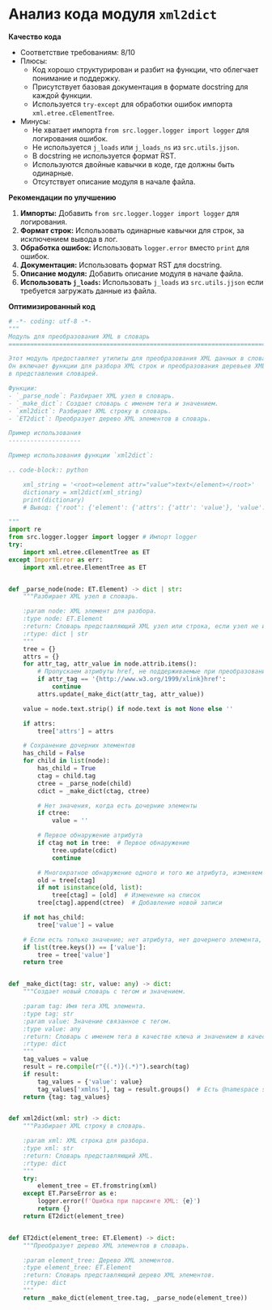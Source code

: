 # Анализ кода модуля `xml2dict`

**Качество кода**
   -  Соответствие требованиям: 8/10
   -  Плюсы:
        - Код хорошо структурирован и разбит на функции, что облегчает понимание и поддержку.
        - Присутствует базовая документация в формате docstring для каждой функции.
        - Используется `try-except` для обработки ошибок импорта `xml.etree.cElementTree`.
   -  Минусы:
        - Не хватает импорта `from src.logger.logger import logger` для логирования ошибок.
        - Не используется `j_loads` или `j_loads_ns` из `src.utils.jjson`.
        - В docstring не используется формат RST.
        - Используются двойные кавычки в коде, где должны быть одинарные.
        - Отсутствует описание модуля в начале файла.

**Рекомендации по улучшению**

1.  **Импорты:** Добавить `from src.logger.logger import logger` для логирования.
2.  **Формат строк:** Использовать одинарные кавычки для строк, за исключением вывода в лог.
3.  **Обработка ошибок:** Использовать `logger.error` вместо `print` для ошибок.
4.  **Документация:** Использовать формат RST для docstring.
5.  **Описание модуля:** Добавить описание модуля в начале файла.
6.  **Использовать `j_loads`:** Использовать `j_loads` из `src.utils.jjson` если требуется загружать данные из файла.

**Оптимизированный код**

```python
# -*- coding: utf-8 -*-
"""
Модуль для преобразования XML в словарь
=========================================================================================

Этот модуль предоставляет утилиты для преобразования XML данных в словари.
Он включает функции для разбора XML строк и преобразования деревьев XML элементов
в представления словарей.

Функции:
- `_parse_node`: Разбирает XML узел в словарь.
- `_make_dict`: Создает словарь с именем тега и значением.
- `xml2dict`: Разбирает XML строку в словарь.
- `ET2dict`: Преобразует дерево XML элементов в словарь.

Пример использования
--------------------

Пример использования функции `xml2dict`:

.. code-block:: python

    xml_string = '<root><element attr="value">text</element></root>'
    dictionary = xml2dict(xml_string)
    print(dictionary)
    # Вывод: {'root': {'element': {'attrs': {'attr': 'value'}, 'value': 'text'}}}

"""
import re
from src.logger.logger import logger # Импорт logger
try:
    import xml.etree.cElementTree as ET
except ImportError as err:
    import xml.etree.ElementTree as ET


def _parse_node(node: ET.Element) -> dict | str:
    """Разбирает XML узел в словарь.

    :param node: XML элемент для разбора.
    :type node: ET.Element
    :return: Словарь представляющий XML узел или строка, если узел не имеет атрибутов или дочерних элементов.
    :rtype: dict | str
    """
    tree = {}
    attrs = {}
    for attr_tag, attr_value in node.attrib.items():
        # Пропускаем атрибуты href, не поддерживаемые при преобразовании в словарь
        if attr_tag == '{http://www.w3.org/1999/xlink}href':
            continue
        attrs.update(_make_dict(attr_tag, attr_value))

    value = node.text.strip() if node.text is not None else ''

    if attrs:
        tree['attrs'] = attrs

    # Сохранение дочерних элементов
    has_child = False
    for child in list(node):
        has_child = True
        ctag = child.tag
        ctree = _parse_node(child)
        cdict = _make_dict(ctag, ctree)

        # Нет значения, когда есть дочерние элементы
        if ctree:
            value = ''

        # Первое обнаружение атрибута
        if ctag not in tree:  # Первое обнаружение
            tree.update(cdict)
            continue

        # Многократное обнаружение одного и того же атрибута, изменяем на список
        old = tree[ctag]
        if not isinstance(old, list):
            tree[ctag] = [old]  # Изменение на список
        tree[ctag].append(ctree)  # Добавление новой записи

    if not has_child:
        tree['value'] = value

    # Если есть только значение; нет атрибута, нет дочернего элемента, возвращаем непосредственно значение
    if list(tree.keys()) == ['value']:
        tree = tree['value']
    return tree


def _make_dict(tag: str, value: any) -> dict:
    """Создает новый словарь с тегом и значением.

    :param tag: Имя тега XML элемента.
    :type tag: str
    :param value: Значение связанное с тегом.
    :type value: any
    :return: Словарь с именем тега в качестве ключа и значением в качестве значения словаря.
    :rtype: dict
    """
    tag_values = value
    result = re.compile(r"{(.*)}(.*)").search(tag)
    if result:
        tag_values = {'value': value}
        tag_values['xmlns'], tag = result.groups()  # Есть @namespace src!
    return {tag: tag_values}


def xml2dict(xml: str) -> dict:
    """Разбирает XML строку в словарь.

    :param xml: XML строка для разбора.
    :type xml: str
    :return: Словарь представляющий XML.
    :rtype: dict
    """
    try:
        element_tree = ET.fromstring(xml)
    except ET.ParseError as e:
        logger.error(f'Ошибка при парсинге XML: {e}')
        return {}
    return ET2dict(element_tree)


def ET2dict(element_tree: ET.Element) -> dict:
    """Преобразует дерево XML элементов в словарь.

    :param element_tree: Дерево XML элементов.
    :type element_tree: ET.Element
    :return: Словарь представляющий дерево XML элементов.
    :rtype: dict
    """
    return _make_dict(element_tree.tag, _parse_node(element_tree))
```
